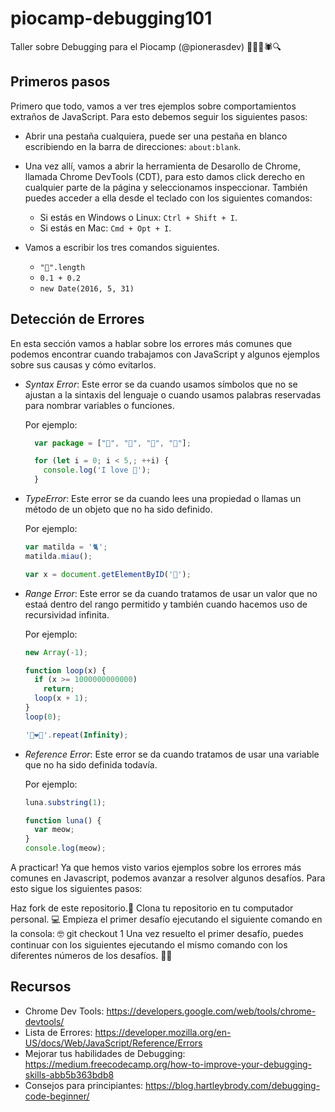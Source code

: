 # piocamp-debugging101

Taller sobre Debugging para el Piocamp (@pionerasdev) 🔎🐛🐞🕷🔍

## Primeros pasos
Primero que todo, vamos a ver tres ejemplos sobre comportamientos extraños de JavaScript. Para esto debemos seguir los siguientes pasos:

* Abrir una pestaña cualquiera, puede ser una pestaña en blanco escribiendo en la barra de direcciones: `about:blank`.
* Una vez allí, vamos a abrir la herramienta de Desarollo de Chrome, llamada Chrome DevTools (CDT), para esto damos click derecho en cualquier parte de la página y seleccionamos inspeccionar. También puedes acceder a ella desde el teclado con los siguientes comandos:
  - Si estás en Windows o Linux: `Ctrl + Shift + I`.
  - Si estás en Mac: `Cmd + Opt + I`.

* Vamos a escribir los tres comandos siguientes. 

  - `"🌻".length`
  - `0.1 + 0.2`
  - `new Date(2016, 5, 31)`

## Detección de Errores

En esta sección vamos a hablar sobre los errores más comunes que podemos encontrar cuando trabajamos con JavaScript y algunos ejemplos sobre sus causas y cómo evitarlos. 

* _Syntax Error_: Este error se da cuando usamos símbolos que no se ajustan a la sintaxis del lenguaje o cuando usamos palabras reservadas para nombrar variables o funciones.

  Por ejemplo:

  ``` Javascript
    var package = ["🥗", "🍚", "🍟", "🍗"];
  ```

  ``` Javascript
    for (let i = 0; i < 5,; ++i) {
      console.log('I love 🍔');
    }
  ```

* _TypeError_: Este error se da cuando lees una propiedad o llamas un método de un objeto que no ha sido definido. 

  Por ejemplo: 

  ``` Javascript
  var matilda = '🐈';
  matilda.miau();

  ```

  ``` Javascript
  var x = document.getElementByID('🐞');
  ```

* _Range Error_: Este error se da cuando tratamos de usar un valor que no estaá dentro del rango permitido y también cuando hacemos uso de recursividad infinita. 

  Por ejemplo:

  ``` Javascript
  new Array(-1);
  ```

  ``` Javascript
  function loop(x) {
    if (x >= 1000000000000)
      return;
    loop(x + 1);
  }
  loop(0);
  ```

  ```Javascript
  '🍃️❤️🌊'.repeat(Infinity);
  ```

* _Reference Error_: Este error se da cuando tratamos de usar una variable que no ha sido definida todavía.

  Por ejemplo:  

  ``` Javascript
  luna.substring(1);
  ```

  ``` Javascript
  function luna() { 
    var meow; 
  }
  console.log(meow);
  ```

A practicar!
Ya que hemos visto varios ejemplos sobre los errores más comunes en Javascript, podemos avanzar a resolver algunos desafíos. Para esto sigue los siguientes pasos:

Haz fork de este repositorio.🍴
Clona tu repositorio en tu computador personal. 💻
Empieza el primer desafío ejecutando el siguiente comando en la consola: 🤓 git checkout 1
Una vez resuelto el primer desafío, puedes continuar con los siguientes ejecutando el mismo comando con los diferentes números de los desafíos. 🎉🎊

## Recursos

* Chrome Dev Tools: https://developers.google.com/web/tools/chrome-devtools/
* Lista de Errores: https://developer.mozilla.org/en-US/docs/Web/JavaScript/Reference/Errors
* Mejorar tus habilidades de Debugging: https://medium.freecodecamp.org/how-to-improve-your-debugging-skills-abb5b363bdb8
* Consejos para principiantes: https://blog.hartleybrody.com/debugging-code-beginner/
